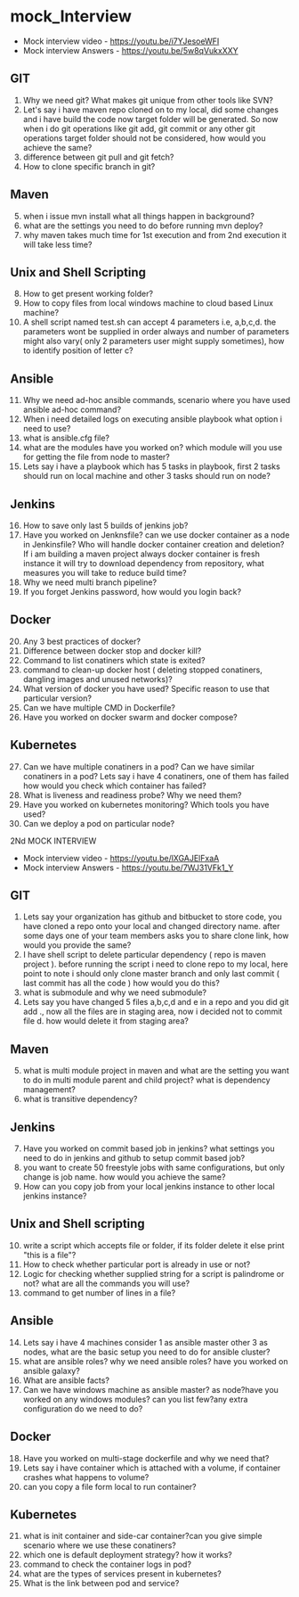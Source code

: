 # mock_Interview
- Mock interview video - https://youtu.be/i7YJesoeWFI
- Mock interview Answers - https://youtu.be/5w8qVukxXXY 

GIT
---------------------------------------------------------------------------------------------------------------------------------
1. Why we need git? What makes git unique from other tools like SVN?
2. Let's say i have maven repo cloned on to my local, did some changes and i have build the code now target folder will be generated. So now when i do git operations like git add, git commit or any other git operations target folder should not be considered, how would you achieve the same?
3. difference between git pull and git fetch?
4. How to clone specific branch in git?

Maven
--------------------------------------------------------------------------------------------------------------------------
5. when i issue mvn install what all things happen in background?
6. what are the settings you need to do before running mvn deploy?
7. why maven takes much time for 1st execution and from 2nd execution it will take less time?

Unix and Shell Scripting 
--------------------------------------------------------------------------------------------------------
8. How to get present working folder?
9. How to copy files from local windows machine to cloud based Linux machine?
10. A shell script named test.sh can accept 4 parameters i.e, a,b,c,d. the parameters wont be supplied in order always and number of parameters might also vary( only 2 parameters user might supply sometimes), how to identify position of letter c?

Ansible
---------------------------------------------------------------------------------------------------------------------
11. Why we need ad-hoc ansible commands, scenario where you have used ansible ad-hoc command?
12. When i need detailed logs on executing ansible playbook what option i need to use?
13. what is ansible.cfg file?
14. what are the modules have you worked on? which module will you use for getting the file from node to master?
15. Lets say i have a playbook which has 5 tasks in playbook, first 2 tasks should run on local machine and other 3 tasks should run on node?

Jenkins
-----------------------------------------------------------------------------------------------------------------------
16. How to save only last 5 builds of jenkins job?
17. Have you worked on Jenknsfile? can we use docker container as a node in Jenkinsfile? Who will handle docker container creation and deletion? If i am building a maven project always docker container is fresh instance it will try to download dependency from repository, what measures you will take to reduce build time?
18. Why we need multi branch pipeline?
19. If you forget Jenkins password, how would you login back?

Docker
------------------------------------------------------------------------------------------------------------------------------
20. Any 3 best practices of docker?
21. Difference between docker stop and docker kill?
22. Command to list conatiners which state is exited?
23. command to clean-up docker host ( deleting stopped conatiners, dangling images and unused networks)?
24. What version of docker you have used? Specific reason to use that particular version?
25. Can we have multiple CMD in Dockerfile?
26. Have you worked on docker swarm and docker compose?

Kubernetes
--------------------------------------------------------------------------------------------------------------------------------------
27. Can we have multiple conatiners in a pod? Can we have similar conatiners in a pod? Lets say i have 4 conatiners, one of them has failed how would you check which container has failed?
28. What is liveness and readiness probe? Why we need them?
29. Have you worked on kubernetes monitoring? Which tools you have used?
30. Can we deploy a pod on particular node?

2Nd MOCK INTERVIEW
- Mock interview video - https://youtu.be/lXGAJElFxaA
- Mock interview Answers - https://youtu.be/7WJ31VFk1_Y


GIT
---------------------------------------------------------------------------------------------------------------------------------
1. Lets say your organization has github and bitbucket to store code, you have cloned a repo onto your local and changed directory name. after some days one of your team members asks you to share clone link, how would you provide the same?
2. I have shell script to delete particular dependency ( repo is maven project ). before running the script i need to clone repo to my local, here point to note i should only clone master branch and only last commit ( last commit has all the code ) how would you do this?
3. what is submodule and why we need submodule?
4. Lets say you have changed 5 files a,b,c,d and e in a repo and you did git add ., now all the files are in staging area, now i decided not to commit file d. how would delete it from staging area?

Maven
--------------------------------------------------------------------------------------------------------------------------
5. what is multi module project in maven and what are the setting you want to do in multi module parent and child project? what is dependency management?
6. what is transitive dependency?

Jenkins 
--------------------------------------------------------------------------------------------------------
7. Have you worked on commit based job in jenkins? what settings you need to do in jenkins and github to setup commit based job?
8. you want to create 50 freestyle jobs with same configurations, but only change is job name. how would you achieve the same?
9. How can you copy job from your local jenkins instance to other local jenkins instance?

Unix and Shell scripting 
---------------------------------------------------------------------------------------------------------------------
10. write a script which accepts file or folder, if its folder delete it else print "this is a file"?
11. How to check whether particular port is already in use or not?
12. Logic for checking whether supplied string for a script is palindrome or not? what are all the commands you will use?
13. command to get number of lines in a file?

Ansible
-----------------------------------------------------------------------------------------------------------------------
14. Lets say i have 4 machines consider 1 as ansible master other 3 as nodes, what are the basic setup you need to do for ansible cluster?
15. what are ansible roles? why we need ansible roles? have you worked on ansible galaxy?
16. What are ansible facts?
17. Can we have windows machine as ansible master? as node?have you worked on any windows modules? can you list few?any extra configuration do we need to do?

Docker
------------------------------------------------------------------------------------------------------------------------------
18. Have you worked on multi-stage dockerfile and why we need that?
19. Lets say i have container which is attached with a volume, if container crashes what happens to volume?
20. can you copy a file form local to run container?


Kubernetes
--------------------------------------------------------------------------------------------------------------------------------------
21. what is init container and side-car container?can you give simple scenario where we use these conatiners?
22. which one is default deployment strategy? how it works?
23. command to check the container logs in pod?
24. what are the types of services present in kubernetes?
25. What is the link between pod and service?
